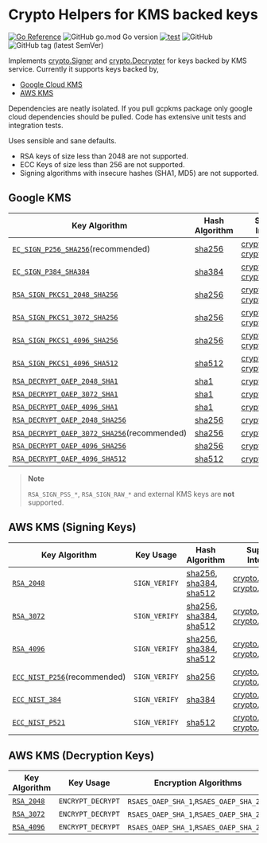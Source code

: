 # Crypto Helpers for KMS backed keys

[![Go Reference](https://pkg.go.dev/badge/github.com/tprasadtp/cryptokmssvg)](https://pkg.go.dev/github.com/tprasadtp/cryptokms)
![GitHub go.mod Go version](https://img.shields.io/github/go-mod/go-version/tprasadtp/cryptokms?label=go&logo=go&logoColor=white)
[![test](https://github.com/tprasadtp/cryptokms/actions/workflows/test.yml/badge.svg)](https://github.com/tprasadtp/cryptokms/actions/workflows/test.yml)
![GitHub](https://img.shields.io/github/license/tprasadtp/cryptokms)
![GitHub tag (latest SemVer)](https://img.shields.io/github/v/tag/tprasadtp/cryptokms?color=7f50a6&label=release&logo=semver&sort=semver)

Implements [crypto.Signer] and [crypto.Decrypter] for keys backed by KMS service.
Currently it supports keys backed by,

- [Google Cloud KMS]
- [AWS KMS]

Dependencies are neatly isolated. If you pull gcpkms package only google cloud dependencies should be pulled. Code has extensive unit tests and integration tests.

Uses sensible and sane defaults.

- RSA keys of size less than 2048 are not supported.
- ECC Keys of size less than 256 are not supported.
- Signing algorithms with insecure hashes (SHA1, MD5) are not supported.

## Google KMS

| Key Algorithm | Hash Algorithm | Supported Interfaces |
|---|---|---
| [`EC_SIGN_P256_SHA256`][gcp_ec](recommended) | [sha256] | [crypto.Signer], [crypto.SignerOpts]
| [`EC_SIGN_P384_SHA384`][gcp_ec] | [sha384] | [crypto.Signer], [crypto.SignerOpts]
| [`RSA_SIGN_PKCS1_2048_SHA256`][gcp_rsa] | [sha256] | [crypto.Signer], [crypto.SignerOpts]
| [`RSA_SIGN_PKCS1_3072_SHA256`][gcp_rsa] | [sha256] | [crypto.Signer], [crypto.SignerOpts]
| [`RSA_SIGN_PKCS1_4096_SHA256`][gcp_rsa] | [sha256] | [crypto.Signer], [crypto.SignerOpts]
| [`RSA_SIGN_PKCS1_4096_SHA512`][gcp_rsa] | [sha512] | [crypto.Signer], [crypto.SignerOpts]
| [`RSA_DECRYPT_OAEP_2048_SHA1`][gcp_decrypt] | [sha1] | [crypto.Decrypter]
| [`RSA_DECRYPT_OAEP_3072_SHA1`][gcp_decrypt] | [sha1] | [crypto.Decrypter]
| [`RSA_DECRYPT_OAEP_4096_SHA1`][gcp_decrypt] | [sha1] | [crypto.Decrypter]
| [`RSA_DECRYPT_OAEP_2048_SHA256`][gcp_decrypt] | [sha256] | [crypto.Decrypter]
| [`RSA_DECRYPT_OAEP_3072_SHA256`][gcp_decrypt](recommended) | [sha256] | [crypto.Decrypter]
| [`RSA_DECRYPT_OAEP_4096_SHA256`][gcp_decrypt] | [sha256] | [crypto.Decrypter]
| [`RSA_DECRYPT_OAEP_4096_SHA512`][gcp_decrypt] | [sha512] | [crypto.Decrypter]


> **Note**
>
> `RSA_SIGN_PSS_*`, `RSA_SIGN_RAW_*` and external KMS keys are **not** supported.

## AWS KMS (Signing Keys)

| Key Algorithm | Key Usage | Hash Algorithm | Supported Interfaces |
|---|---|---|---
| [`RSA_2048`][awskms_keyspec] | `SIGN_VERIFY` | [sha256], [sha384], [sha512] | [crypto.Signer], [crypto.SignerOpts]
| [`RSA_3072`][awskms_keyspec] | `SIGN_VERIFY` | [sha256], [sha384], [sha512] | [crypto.Signer], [crypto.SignerOpts]
| [`RSA_4096`][awskms_keyspec] | `SIGN_VERIFY`| [sha256], [sha384], [sha512] | [crypto.Signer], [crypto.SignerOpts]
| [`ECC_NIST_P256`][awskms_keyspec](recommended) | `SIGN_VERIFY` | [sha256] | [crypto.Signer], [crypto.SignerOpts]
| [`ECC_NIST_384`][awskms_keyspec] | `SIGN_VERIFY` | [sha384] | [crypto.Signer], [crypto.SignerOpts]
| [`ECC_NIST_P521`][awskms_keyspec] | `SIGN_VERIFY` | [sha512] | [crypto.Signer], [crypto.SignerOpts]


## AWS KMS (Decryption Keys)

| Key Algorithm | Key Usage | Encryption Algorithms | Supported Interfaces |
|---|---|---|---
| [`RSA_2048`][awskms_keyspec] | `ENCRYPT_DECRYPT` | `RSAES_OAEP_SHA_1`,`RSAES_OAEP_SHA_256` | [crypto.Decrypter]
| [`RSA_3072`][awskms_keyspec] | `ENCRYPT_DECRYPT` | `RSAES_OAEP_SHA_1`,`RSAES_OAEP_SHA_256` | [crypto.Decrypter]
| [`RSA_4096`][awskms_keyspec] | `ENCRYPT_DECRYPT` | `RSAES_OAEP_SHA_1`,`RSAES_OAEP_SHA_256` | [crypto.Decrypter]


[Google Cloud KMS]: https://cloud.google.com/kms/docs
[AWS KMS]: https://aws.amazon.com/kms/

[gcp_rsa]: https://cloud.google.com/kms/docs/algorithms#rsa_signing_algorithms
[gcp_decrypt]: https://cloud.google.com/kms/docs/algorithms#asymmetric_encryption_algorithms
[gcp_ec]: https://cloud.google.com/kms/docs/algorithms#elliptic_curve_signing_algorithms

[awskms_keyspec]: https://docs.aws.amazon.com/kms/latest/developerguide/asymmetric-key-specs.html

[sha1]: https://pkg.go.dev/crypto/sha1
[sha256]: https://pkg.go.dev/crypto/sha256
[sha512]: https://pkg.go.dev/crypto/sha512
[sha384]: https://pkg.go.dev/crypto/sha384
[crypto.Signer]: https://pkg.go.dev/crypto#Signer
[crypto.SignerOpts]: https://pkg.go.dev/crypto#SignerOpts
[crypto.Decrypter]: https://pkg.go.dev/crypto#Decrypter
